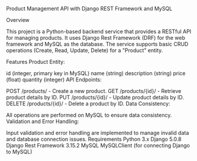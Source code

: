 Product Management API with Django REST Framework and MySQL

Overview

This project is a Python-based backend service that provides a RESTful API for managing products. It uses Django Rest Framework (DRF) for the web framework and MySQL as the database. The service supports basic CRUD operations (Create, Read, Update, Delete) for a "Product" entity.

Features
Product Entity:

id (integer, primary key in MySQL)
name (string)
description (string)
price (float)
quantity (integer)
API Endpoints:

POST /products/ - Create a new product.
GET /products/{id}/ - Retrieve product details by ID.
PUT /products/{id}/ - Update product details by ID.
DELETE /products/{id}/ - Delete a product by ID.
Data Consistency:

All operations are performed on MySQL to ensure data consistency.
Validation and Error Handling:

Input validation and error handling are implemented to manage invalid data and database connection issues.
Requirements
Python 3.x
Django 5.0.8
Django Rest Framework 3.15.2
MySQL
MySQLClient (for connecting Django to MySQL)
